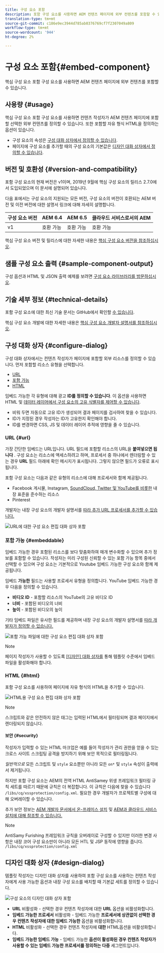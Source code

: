 ```yaml
---
title: 구성 요소 포함
description: 포함 구성 요소를 사용하면 AEM 컨텐츠 페이지에 외부 컨텐츠를 포함할 수 있습니다.
translation-type: tm+mt
source-git-commit: c186e9ec3944d785ab0376769cf7f2307049a809
workflow-type: tm+mt
source-wordcount: '944'
ht-degree: 2%

---
```



# 구성 요소 포함{#embed-component}

핵심 구성 요소 포함 구성 요소를 사용하면 AEM 컨텐츠 페이지에 외부 컨텐츠를 포함할 수 있습니다.

## 사용량 {#usage}

핵심 구성 요소 포함 구성 요소를 사용하면 컨텐츠 작성자가 AEM 컨텐츠 페이지에 포함할 선택한 외부 컨텐츠를 정의할 수 있습니다. 또한 포함할 자유 형식 HTML을 정의하는 옵션이 있습니다.

* 구성 요소의 속성은 [구성 대화 상자에서 정의할 수 있습니다](#configure-dialog).
* 페이지에 구성 요소를 추가할 때의 구성 요소의 기본값은 [디자인 대화 상자에서 정의할 수 있습니다](#design-dialog).

## 버전 및 호환성 {#version-and-compatibility}

포함 구성 요소의 현재 버전은 v1이며, 2019년 9월에 핵심 구성 요소의 릴리스 2.7.0에서 도입되었으며 이 문서에 설명되어 있습니다.

다음 표에서는 구성 요소의 지원되는 모든 버전, 구성 요소의 버전이 호환되는 AEM 버전 및 이전 버전에 대한 설명서 링크에 대해 자세히 설명합니다.

| 구성 요소 버전 | AEM 6.4 | AEM 6.5 | 클라우드 서비스로서의 AEM |
|--- |--- |---|---|
| v1 | 호환 가능 | 호환 가능 | 호환 가능 |

핵심 구성 요소 버전 및 릴리스에 대한 자세한 내용은 [핵심 구성 요소 버전을 참조하십시오](/help/versions.md).

## 샘플 구성 요소 출력 {#sample-component-output}

구성 옵션과 HTML 및 JSON 출력 예제를 보려면 [구성 요소 라이브러리를 방문하십시오](https://adobe.com/go/aem_cmp_library_embed).

## 기술 세부 정보 {#technical-details}

포함 구성 요소에 대한 최신 기술 문서는 GitHub에서 확인할 [수 있습니다](https://adobe.com/go/aem_cmp_tech_embed_v1).

핵심 구성 요소 개발에 대한 자세한 내용은 [핵심 구성 요소 개발자 설명서를 참조하십시오](/help/developing/overview.md).

## 구성 대화 상자 {#configure-dialog}

구성 대화 상자에서는 컨텐츠 작성자가 페이지에 포함할 외부 리소스를 정의할 수 있습니다. 먼저 포함할 리소스 유형을 선택합니다.

* [URL](#url)
* [포함 가능](#embeddable)
* [HTML](#html)

임베드 가능한 각 유형에 대해 광고 **ID를 정의할 수 있습니다**. 이 옵션을 사용하면 HTML 및 [데이터 레이어에서 구성 요소의 고유 식별자를 제어할 수 있습니다](/help/developing/data-layer/overview.md).

* 비워 두면 자동으로 고유 ID가 생성되어 결과 페이지를 검사하여 찾을 수 있습니다.
* ID가 지정된 경우 작성자는 ID가 고유한지 확인해야 합니다.
* ID를 변경하면 CSS, JS 및 데이터 레이어 추적에 영향을 줄 수 있습니다.

### URL {#url}

가장 간단한 임베드는 URL입니다. URL 필드에 포함할 리소스의 URL을 **붙여넣으면 됩니다** . 구성 요소는 리소스에 액세스하려고 하며, 프로세서 중 하나에서 렌더링할 수 있는 경우 **URL** 필드 아래에 확인 메시지가 표시됩니다. 그렇지 않으면 필드가 오류로 표시됩니다.

포함 구성 요소는 다음과 같은 유형의 리소스에 대해 프로세서와 함께 제공됩니다.

* Facebook 게시물, Instagram, [SoundCloud, Twitter 및 YouTube를 비롯한](https://oembed.com/) 내장 표준을 준수하는 리소스
* Pinterest

개발자는 내장 구성 요소의 개발자 설명서를 [따라 추가 URL 프로세서를 추가할 수 있습니다.](https://github.com/adobe/aem-core-wcm-components/tree/master/content/src/content/jcr_root/apps/core/wcm/components/embed/v1/embed#extending-the-embed-component)

![URL에 대한 구성 요소 편집 대화 상자 포함](/help/assets/embed-url.png)

### 포함 가능 {#embeddable}

임베드 가능한 경우 포함된 리소스를 보다 맞춤화하여 매개 변수화할 수 있으며 추가 정보를 포함할 수 있습니다. 작성자는 미리 구성된 신뢰할 수 있는 포함 가능 항목 중에서 선택할 수 있으며 구성 요소는 기본적으로 Youtube 임베드 가능한 구성 요소와 함께 제공됩니다.

임베드 **가능한** 필드는 사용할 프로세서 유형을 정의합니다. YouTube 임베드 가능한 경우 다음을 정의할 수 있습니다.

* **비디오 ID** - 포함할 리소스의 YouTube의 고유 비디오 ID
* **너비** - 포함된 비디오의 너비
* **높이** - 포함된 비디오의 높이

기타 임베드 파일은 유사한 필드를 제공하며 내장 구성 요소의 개발자 설명서를 [따라 개발자가 정의할 수 있습니다.](https://github.com/adobe/aem-core-wcm-components/tree/master/content/src/content/jcr_root/apps/core/wcm/components/embed/v1/embed#extending-the-embed-component)

![포함 가능 파일에 대한 구성 요소 편집 대화 상자 포함](/help/assets/embed-embeddable.png)

>[!NOTE]
>페이지 작성자가 사용할 수 있도록 [ [디자인] 대화 상자를](#design-dialog) 통해 템플릿 수준에서 임베드 파일을 활성화해야 합니다.

### HTML {#html}

포함 구성 요소를 사용하여 페이지에 자유 형식의 HTML을 추가할 수 있습니다.

![HTML용 구성 요소 편집 대화 상자 포함](/help/assets/embed-html.png)

>[!NOTE]
>스크립트와 같은 안전하지 않은 태그는 입력된 HTML에서 필터링되며 결과 페이지에서 렌더링되지 않습니다.

#### 보안 {#security}

작성자가 입력할 수 있는 HTML 마크업은 예를 들어 작성자가 관리 권한을 얻을 수 있는 크로스 사이트 스크립팅 공격을 방지하기 위해 보안 목적으로 필터링됩니다.

*일반적으로* 모든 스크립트 및 `style` 요소뿐만 아니라 모든 `on*` 및 `style` 속성이 출력에서 제거됩니다.

하지만 포함 구성 요소는 AEM의 전역 HTML AntiSamey 위생 프레임워크 필터링 규칙 세트를 따르기 때문에 규칙은 더 복잡합니다. 이 규칙은 다음에 찾을 수 있습니다 `/libs/cq/xssprotection/config.xml`. 필요한 경우 개발자가 프로젝트별 구성에 대해 오버레이할 수 있습니다.

추가 보안 정보는 [AEM 개발자 문서에서 온-프레미스 설치](https://docs.adobe.com/content/help/en/experience-manager-65/developing/introduction/security.html) 및 [AEM과 클라우드 서비스 설치에 대해 참조할 수 있습니다.](https://docs.adobe.com/content/help/ko-KR/experience-manager-cloud-service/security/home.html)

>[!NOTE]
>AntiSamy Furishing 프레임워크 규칙을 오버레이로 구성할 수 있지만 이러한 변경 사항은 내장 코어 구성 요소만이 아니라 모든 HTL 및 JSP 동작에 영향을 줍니다. `/libs/cq/xssprotection/config.xml`

## 디자인 대화 상자 {#design-dialog}

템플릿 작성자는 디자인 대화 상자를 사용하여 포함 구성 요소를 사용하는 컨텐츠 작성자에게 사용 가능한 옵션과 내장 구성 요소를 배치할 때 기본값 세트를 정의할 수 있습니다.

![구성 요소의 디자인 대화 상자 포함](/help/assets/embed-design.png)

* **URL** 비활성화 - 선택한 경우 컨텐츠 작성자에 대한 **URL** 옵션을 비활성화합니다.
* **임베드 가능한 프로세서** 비활성화 - 임베드 가능한 **프로세서에 상관없이 선택한 경우 컨텐츠 작성자에 대한 임베드 가능한** 옵션을 비활성화합니다.
* **HTML** 비활성화 - 선택한 경우 컨텐츠 작성자에 **대한** HTML옵션을 비활성화합니다.
* **임베드 가능한 임베드 가능** - 임베드 가능한 **옵션이 활성화된 경우 컨텐츠 작성자가 사용할 수 있는 임베드 가능한 프로세서를 정의하는 다중** 세그먼트입니다.
